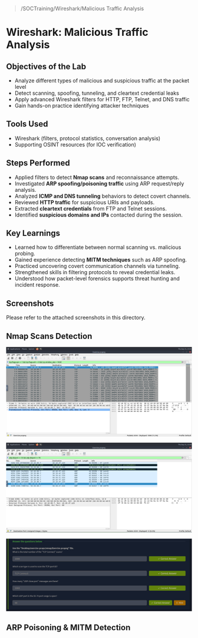  
> /SOCTraining/Wireshark/Malicious Traffic Analysis
# Wireshark: Malicious Traffic Analysis  

## Objectives of the Lab  
- Analyze different types of malicious and suspicious traffic at the packet level  
- Detect scanning, spoofing, tunneling, and cleartext credential leaks  
- Apply advanced Wireshark filters for HTTP, FTP, Telnet, and DNS traffic  
- Gain hands-on practice identifying attacker techniques

## Tools Used  
- Wireshark (filters, protocol statistics, conversation analysis)  
- Supporting OSINT resources (for IOC verification)  

## Steps Performed  
- Applied filters to detect **Nmap scans** and reconnaissance attempts.  
- Investigated **ARP spoofing/poisoning traffic** using ARP request/reply analysis.  
- Analyzed **ICMP and DNS tunneling** behaviors to detect covert channels.  
- Reviewed **HTTP traffic** for suspicious URIs and payloads.  
- Extracted **cleartext credentials** from FTP and Telnet sessions.  
- Identified **suspicious domains and IPs** contacted during the session.  

## Key Learnings  
- Learned how to differentiate between normal scanning vs. malicious probing.
- Gained experience detecting **MITM techniques** such as ARP spoofing.
- Practiced uncovering covert communication channels via tunneling.
- Strengthened skills in filtering protocols to reveal credential leaks.  
- Understood how packet-level forensics supports threat hunting and incident response.  

## Screenshots  
Please refer to the attached screenshots in this directory.  

## Nmap Scans Detection
![](./nmap_scans%20%201.png)

![](./nmap_scans%20%202.png)

![](./nmap_scans%20%203.png)

## ARP Poisoning & MITM Detection